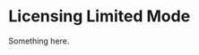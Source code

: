[title]: # (Licensing Limited Mode)
[tags]: # (XXX)
[priority]: # (992)
# Licensing Limited Mode
Something here.
